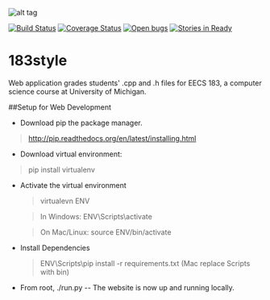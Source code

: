 ![alt tag](https://raw.github.com/vianuevm/183_style_grader/master/app/static/img/388.jpg)

[![Build Status](https://travis-ci.org/thewolfa2/cppstyle.png?branch=master)](https://travis-ci.org/thewolfa2/cppstyle)
[![Coverage Status](https://coveralls.io/repos/thewolfa2/cppstyle/badge.png?branch=master)](https://coveralls.io/r/thewolfa2/cppstyle?branch=master)
[![Open bugs](https://badge.waffle.io/thewolfa2/cppstyle.png?label=bug&title=Open%20Bugs)](https://waffle.io/thewolfa2/cppstyle)
[![Stories in Ready](https://badge.waffle.io/thewolfa2/cppstyle.png?label=ready&title=Ready)](http://waffle.io/thewolfa2/cppstyle)


183style
================

Web application grades students' .cpp and .h files for EECS 183, a computer science course at University of Michigan.

##Setup for Web Development

* Download pip the package manager.
> http://pip.readthedocs.org/en/latest/installing.html

* Download virtual environment:
> pip install virtualenv

* Activate the virtual environment

  > virtualevn ENV
  
  
  > In Windows: ENV\Scripts\activate
  
  
  > On Mac/Linux: source ENV/bin/activate
  

* Install Dependencies

  > ENV\Scripts\pip install -r requirements.txt (Mac replace Scripts with bin)


* From root, ./run.py -- The website is now up and running locally.

